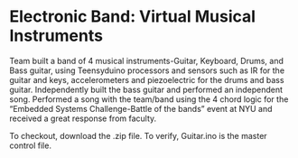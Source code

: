 # Electronic Band: Virtual Musical Instruments
Team built a band of 4 musical instruments-Guitar, Keyboard, Drums, and Bass guitar, using Teensyduino processors and sensors such as IR for the guitar and keys, accelerometers and piezoelectric for the drums and bass guitar. Independently built the bass guitar and performed an independent song. Performed a song with the team/band using the 4 chord logic for the “Embedded Systems Challenge-Battle of the bands” event at NYU and received a great response from faculty.

To checkout, download the .zip file.
To verify, Guitar.ino is the master control file.
